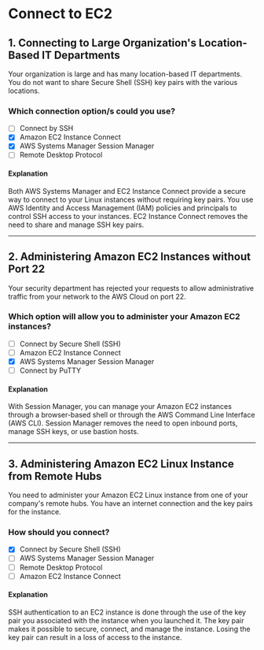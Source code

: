 # Connect to EC2

## 1. Connecting to Large Organization's Location-Based IT Departments

Your organization is large and has many location-based IT departments. You do not want to share Secure Shell (SSH) key pairs with the various locations.

### Which connection option/s could you use?

- [ ] Connect by SSH
- [x] Amazon EC2 Instance Connect
- [x] AWS Systems Manager Session Manager
- [ ] Remote Desktop Protocol

#### Explanation

Both AWS Systems Manager and EC2 Instance Connect provide a secure way to connect to your Linux instances without requiring key pairs. You use AWS Identity and Access Management (IAM) policies and principals to control SSH access to your instances. EC2 Instance Connect removes the need to share and manage SSH key pairs.

---

## 2. Administering Amazon EC2 Instances without Port 22

Your security department has rejected your requests to allow administrative traffic from your network to the AWS Cloud on port 22.

### Which option will allow you to administer your Amazon EC2 instances?

- [ ] Connect by Secure Shell (SSH)
- [ ] Amazon EC2 Instance Connect
- [x] AWS Systems Manager Session Manager
- [ ] Connect by PuTTY

#### Explanation

With Session Manager, you can manage your Amazon EC2 instances through a browser-based shell or through the AWS Command Line Interface (AWS CLI). Session Manager removes the need to open inbound ports, manage SSH keys, or use bastion hosts.

---

## 3. Administering Amazon EC2 Linux Instance from Remote Hubs

You need to administer your Amazon EC2 Linux instance from one of your company's remote hubs. You have an internet connection and the key pairs for the instance.

### How should you connect?

- [x] Connect by Secure Shell (SSH)
- [ ] AWS Systems Manager Session Manager
- [ ] Remote Desktop Protocol
- [ ] Amazon EC2 Instance Connect

#### Explanation

SSH authentication to an EC2 instance is done through the use of the key pair you associated with the instance when you launched it. The key pair makes it possible to secure, connect, and manage the instance. Losing the key pair can result in a loss of access to the instance.

